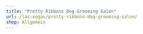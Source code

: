 ```yaml
---
title: "Pretty Ribbons Dog Grooming Salon"
url: /las-vegas/pretty-ribbons-dog-grooming-salon/
shop: Allgemein
---
```

